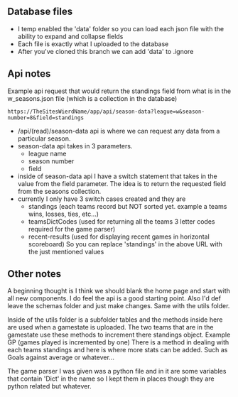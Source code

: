 ## Database files

- I temp enabled the 'data' folder so you can load each json file with the ability to expand and collapse fields
- Each file is exactly what I uploaded to the database
- After you've cloned this branch we can add 'data' to .ignore

## Api notes

Example api request that would return the standings field from what is in the w_seasons.json file (which is a collection in the database)

```
https://TheSitesWierdName/app/api/season-data?league=w&season-number=8&field=standings
```

- /api/(read)/season-data api is where we can request any data from a particular season.
- season-data api takes in 3 parameters.
  - league name
  - season number
  - field
- inside of season-data api I have a switch statement that takes in the value from the field parameter. The idea is to return the requested field from the seasons collection.
- currently I only have 3 switch cases created and they are
  - standings (each teams record but NOT sorted yet. example a teams wins, losses, ties, etc...)
  - teamsDictCodes (used for returning all the teams 3 letter codes required for the game parser)
  - recent-results (used for displaying recent games in horizontal scoreboard)
    So you can replace 'standings' in the above URL with the just mentioned values

## Other notes

A beginning thought is I think we should blank the home page and start with all new components. I do feel the api is a good starting point. Also I'd def leave the schemas folder and just make changes. Same with the utils folder.

Inside of the utils folder is a subfolder tables and the methods inside here are used when a gamestate is uploaded. The two teams that are in the gamestate use these methods to increment there standings object. Example GP (games played is incremented by one) There is a method in dealing with each teams standings and here is where more stats can be added. Such as Goals against average or whatever...

The game parser I was given was a python file and in it are some variables that contain 'Dict' in the name so I kept them in places though they are python related but whatever.
